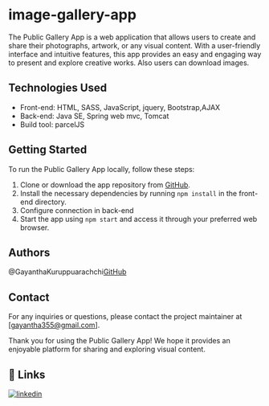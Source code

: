 # image-gallery-app

The Public Gallery App is a web application that allows users to create and share their photographs, artwork, or any visual content. With a user-friendly interface and intuitive features, this app provides an easy and engaging way to present and explore creative works. Also users can download images.

## Technologies Used

- Front-end: HTML, SASS, JavaScript, jquery, Bootstrap,AJAX
- Back-end: Java SE, Spring web mvc, Tomcat
- Build tool: parcelJS

## Getting Started

To run the Public Gallery App locally, follow these steps:

1. Clone or download the app repository from [GitHub](https://github.com/Gayantha250/image-gallery-app).
2. Install the necessary dependencies by running `npm install` in the front-end directory.
3. Configure connection in back-end
4. Start the app using `npm start` and access it through your preferred web browser.


## Authors

@GayanthaKuruppuarachchi[GitHub](https://github.com/Gayantha250/)


## Contact

For any inquiries or questions, please contact the project maintainer at [gayantha355@gmail.com].

Thank you for using the Public Gallery App! We hope it provides an enjoyable platform for sharing and exploring visual content.

## 🔗 Links

[![linkedin](https://img.shields.io/badge/linkedin-0A66C2?style=for-the-badge&logo=linkedin&logoColor=white)](https://www.linkedin.com/in/gayantha-kuruppuarachchi/)
